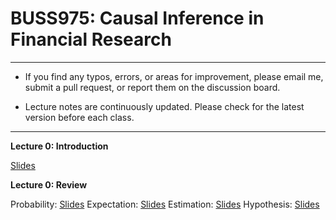 # BUSS975: Causal Inference in Financial Research

---

- If you find any typos, errors, or areas for improvement, please email me, submit a pull request, or report them on the discussion board.

- Lecture notes are continuously updated. Please check for the latest version before each class.

---


**Lecture 0: Introduction**

[Slides](https://github.com/chung-jiwoong/BUSS975-Slides/blob/main/notes/00_Introduction/00_Introduction.pdf)



**Lecture 0: Review**

Probability: [Slides](https://github.com/chung-jiwoong/BUSS975-Slides/blob/main/notes/00_Review/00_review_A.pdf)
Expectation: [Slides](https://github.com/chung-jiwoong/BUSS975-Slides/blob/main/notes/00_Review/00_review_B.pdf)
Estimation: [Slides](https://github.com/chung-jiwoong/BUSS975-Slides/blob/main/notes/00_Review/00_review_C.pdf)
Hypothesis: [Slides](https://github.com/chung-jiwoong/BUSS975-Slides/blob/main/notes/00_Review/00_review_D.pdf)
    

    